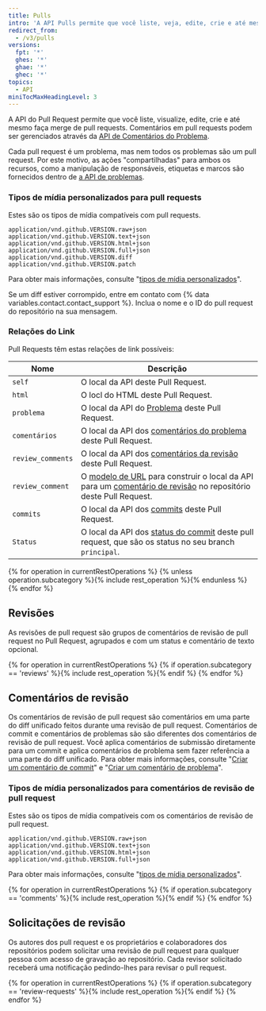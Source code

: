 ```yaml
---
title: Pulls
intro: 'A API Pulls permite que você liste, veja, edite, crie e até mesmo faça merge de pull requests.'
redirect_from:
  - /v3/pulls
versions:
  fpt: '*'
  ghes: '*'
  ghae: '*'
  ghec: '*'
topics:
  - API
miniTocMaxHeadingLevel: 3
---
```


A API do Pull Request permite que você liste, visualize, edite, crie e até mesmo faça merge de pull requests. Comentários em pull requests podem ser gerenciados através da [API de Comentários do Problema](/rest/reference/issues#comments).

Cada pull request é um problema, mas nem todos os problemas são um pull request. Por este motivo, as ações "compartilhadas" para ambos os recursos, como a manipulação de responsáveis, etiquetas e marcos são fornecidos dentro de [a API de problemas](/rest/reference/issues).

### Tipos de mídia personalizados para pull requests

Estes são os tipos de mídia compatíveis com pull requests.

    application/vnd.github.VERSION.raw+json
    application/vnd.github.VERSION.text+json
    application/vnd.github.VERSION.html+json
    application/vnd.github.VERSION.full+json
    application/vnd.github.VERSION.diff
    application/vnd.github.VERSION.patch

Para obter mais informações, consulte "[tipos de mídia personalizados](/rest/overview/media-types)".

Se um diff estiver corrompido, entre em contato com {% data variables.contact.contact_support %}. Inclua o nome e o ID do pull request do repositório na sua mensagem.

### Relações do Link

Pull Requests têm estas relações de link possíveis:

| Nome              | Descrição                                                                                                                                                            |
| ----------------- | -------------------------------------------------------------------------------------------------------------------------------------------------------------------- |
| `self`            | O local da API deste Pull Request.                                                                                                                                   |
| `html`            | O locl do HTML deste Pull Request.                                                                                                                                   |
| `problema`        | O local da API do [Problema](/rest/reference/issues) deste Pull Request.                                                                                             |
| `comentários`     | O local da API dos [comentários do problema](/rest/reference/issues#comments) deste Pull Request.                                                                    |
| `review_comments` | O local da API dos [comentários da revisão](/rest/reference/pulls#comments) deste Pull Request.                                                                      |
| `review_comment`  | O [modelo de URL](/rest#hypermedia) para construir o local da API para um [comentário de revisão](/rest/reference/pulls#comments) no repositório deste Pull Request. |
| `commits`         | O local da API dos [commits](#list-commits-on-a-pull-request) deste Pull Request.                                                                                    |
| `Status`          | O local da API dos [status do commit](/rest/reference/repos#statuses) deste pull request, que são os status no seu branch `principal`.                               |

{% for operation in currentRestOperations %}
  {% unless operation.subcategory %}{% include rest_operation %}{% endunless %}
{% endfor %}

## Revisões

As revisões de pull request são grupos de comentários de revisão de pull request no Pull Request, agrupados e com um status e comentário de texto opcional.

{% for operation in currentRestOperations %}
  {% if operation.subcategory == 'reviews' %}{% include rest_operation %}{% endif %}
{% endfor %}

## Comentários de revisão

Os comentários de revisão de pull request são comentários em uma parte do diff unificado feitos durante uma revisão de pull request. Comentários de commit e comentários de problemas são são diferentes dos comentários de revisão de pull request. Você aplica comentários de submissão diretamente para um commit e aplica comentários de problema sem fazer referência a uma parte do diff unificado. Para obter mais informações, consulte "[Criar um comentário de commit](/rest/reference/commits#create-a-commit-comment)" e "[Criar um comentário de problema](/rest/reference/issues#create-an-issue-comment)".

### Tipos de mídia personalizados para comentários de revisão de pull request

Estes são os tipos de mídia compatíveis com os comentários de revisão de pull request.

    application/vnd.github.VERSION.raw+json
    application/vnd.github.VERSION.text+json
    application/vnd.github.VERSION.html+json
    application/vnd.github.VERSION.full+json

Para obter mais informações, consulte "[tipos de mídia personalizados](/rest/overview/media-types)".

{% for operation in currentRestOperations %}
  {% if operation.subcategory == 'comments' %}{% include rest_operation %}{% endif %}
{% endfor %}

## Solicitações de revisão

Os autores dos pull request e os proprietários e colaboradores dos repositórios podem solicitar uma revisão de pull request para qualquer pessoa com acesso de gravação ao repositório. Cada revisor solicitado receberá uma notificação pedindo-lhes para revisar o pull request.

{% for operation in currentRestOperations %}
  {% if operation.subcategory == 'review-requests' %}{% include rest_operation %}{% endif %}
{% endfor %}
